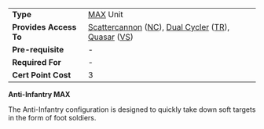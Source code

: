 |                        |                                                                                                                                                                                                                          |
| ---------------------- | ------------------------------------------------------------------------------------------------------------------------------------------------------------------------------------------------------------------------ |
| **Type**               | [MAX](../armor/Mechanized_Assault_Exo-Suit.md) Unit                                                                                                                                                                      |
| **Provides Access To** | [Scattercannon](../armor/Scattercannon.md) ([NC](../factions/New_Conglomerate.md)), [Dual Cycler](../armor/Dual-Cycler.md) ([TR](../factions/Terran_Republic.md)), [Quasar](../armor/Quasar.md) ([VS](../factions/Vanu_Sovereignty.md)) |
| **Pre-requisite**      | \-                                                                                                                                                                                                                       |
| **Required For**       | \-                                                                                                                                                                                                                       |
| **Cert Point Cost**    | 3                                                                                                                                                                                                                        |

**Anti-Infantry MAX**

The Anti-Infantry configuration is designed to quickly take down soft targets in
the form of foot soldiers.
